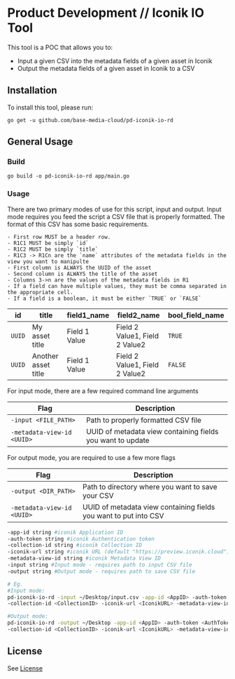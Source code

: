 # Product Development // Iconik IO Tool

This tool is a POC that allows you to:

- Input a given CSV into the metadata fields of a given asset in Iconik
- Output the metadata fields of a given asset in Iconik to a CSV



## Installation
To install this tool, please run:

`go get -u github.com/base-media-cloud/pd-iconik-io-rd`



## General Usage

### Build

```go build -o pd-iconik-io-rd app/main.go```

### Usage

There are two primary modes of use for this script, input and output.  Input mode requires you feed the script a CSV file that is properly formatted.  The format of this CSV has some basic requirements.

	- First row MUST be a header row.  
	- R1C1 MUST be simply `id`
	- R1C2 MUST be simply `title`
	- R1C3 -> R1Cn are the `name` attributes of the metadata fields in the view you want to manipulte
	- First column is ALWAYS the UUID of the asset
	- Second column is ALWAYS the title of the asset
	- Columns 3->n are the values of the metadata fields in R1
	- If a field can have multiple values, they must be comma separated in the appropriate cell.
	- If a field is a boolean, it must be either `TRUE` or `FALSE`

| id | title | field1_name | field2_name | bool_field_name |
| ------ | ------ | ------ | ------ | ------ |
| `UUID` | My asset title | Field 1 Value | Field 2 Value1, Field 2 Value2 | `TRUE` |
| `UUID` | Another asset title | Field 1 Value | Field 2 Value1, Field 2 Value2 | `FALSE` |


For input mode, there are a few required command line arguments

| Flag | Description |
| ------ | ------ |
|  `-input <FILE_PATH>` | Path to properly formatted CSV file |
|  `-metadata-view-id <UUID>` | UUID of metadata view containing fields you want to update |

For output mode, you are required to use a few more flags

| Flag | Description |
| ------ | ------ |
|  `-output <DIR_PATH>` | Path to directory where you want to save your CSV |
|  `-metadata-view-id <UUID>` | UUID of metadata view containing fields you want to put into CSV |


```bash
-app-id string #iconik Application ID
-auth-token string #iconik Authentication token
-collection-id string #iconik Collection ID
-iconik-url string #iconik URL (default "https://preview.iconik.cloud")
-metadata-view-id string #iconik Metadata View ID
-input string #Input mode - requires path to input CSV file
-output string #Output mode - requires path to save CSV file

# Eg.
#Input mode:
pd-iconik-io-rd -input ~/Desktop/input.csv -app-id <AppID> -auth-token <AuthToken> \
-collection-id <CollectionID> -iconik-url <IconikURL> -metadata-view-id <ViewID>

#Output mode:
pd-iconik-io-rd -output ~/Desktop -app-id <AppID> -auth-token <AuthToken> \
-collection-id <CollectionID> -iconik-url <IconikURL> -metadata-view-id <ViewID>
```



## License
See [License](LICENSE.txt)
